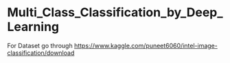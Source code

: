 # Multi_Class_Classification_by_Deep_Learning
For Dataset go through https://www.kaggle.com/puneet6060/intel-image-classification/download
